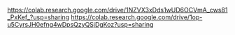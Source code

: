 https://colab.research.google.com/drive/1NZVX3xDds1wUD6OCVmA_cws81_PxKef_?usp=sharing
https://colab.research.google.com/drive/1op-u5CyrsJH0efng4wDpsQzyQSjDgKoz?usp=sharing
